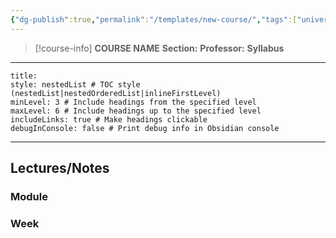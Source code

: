 ```yaml
---
{"dg-publish":true,"permalink":"/templates/new-course/","tags":["university"],"created":"2024-06-22T16:07:40.000-07:00","updated":"2024-10-30T17:50:09.468-07:00"}
---
```



> [!course-info] **COURSE NAME** 
> **Section:**
> **Professor:**
> **Syllabus**

---

```table-of-contents
title:
style: nestedList # TOC style (nestedList|nestedOrderedList|inlineFirstLevel)
minLevel: 3 # Include headings from the specified level
maxLevel: 6 # Include headings up to the specified level
includeLinks: true # Make headings clickable
debugInConsole: false # Print debug info in Obsidian console
```

---

## Lectures/Notes

### Module



### Week

